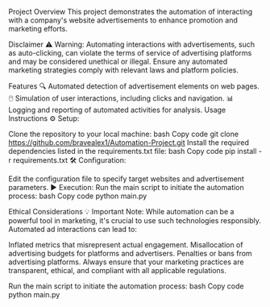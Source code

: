 Project Overview
This project demonstrates the automation of interacting with a company's website advertisements to enhance promotion and marketing efforts.

Disclaimer
⚠️ Warning:
Automating interactions with advertisements, such as auto-clicking, can violate the terms of service of advertising platforms and may be considered unethical or illegal.
Ensure any automated marketing strategies comply with relevant laws and platform policies.

Features
🔍 Automated detection of advertisement elements on web pages.
🖱️ Simulation of user interactions, including clicks and navigation.
📊 Logging and reporting of automated activities for analysis.
Usage Instructions
⚙️ Setup:

Clone the repository to your local machine:
bash
Copy code
git clone https://github.com/bravealex1/Automation-Project.git
Install the required dependencies listed in the requirements.txt file:
bash
Copy code
pip install -r requirements.txt
🛠️ Configuration:

Edit the configuration file to specify target websites and advertisement parameters.
▶️ Execution:
Run the main script to initiate the automation process:
bash
Copy code
python main.py

Ethical Considerations
💡 Important Note:
While automation can be a powerful tool in marketing, it's crucial to use such technologies responsibly. Automated ad interactions can lead to:

Inflated metrics that misrepresent actual engagement.
Misallocation of advertising budgets for platforms and advertisers.
Penalties or bans from advertising platforms.
Always ensure that your marketing practices are transparent, ethical, and compliant with all applicable regulations.

Run the main script to initiate the automation process:
bash
Copy code
python main.py
